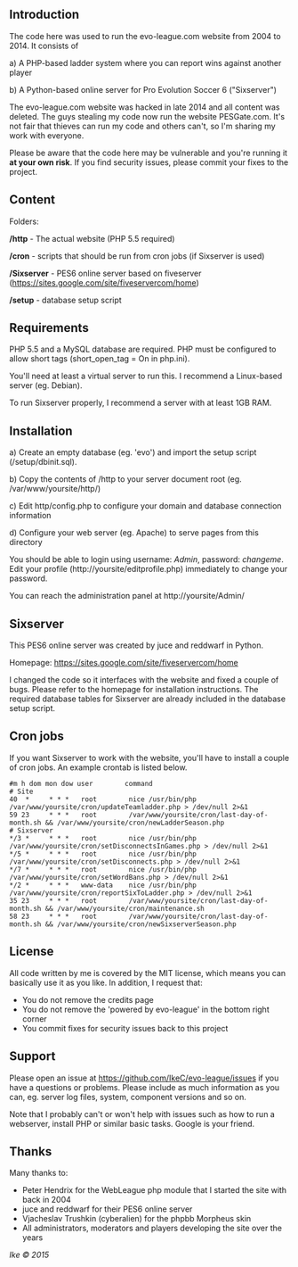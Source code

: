 ## Introduction

The code here was used to run the evo-league.com website from 2004 to 2014. It consists of

a) A PHP-based ladder system where you can report wins against another player

b) A Python-based online server for Pro Evolution Soccer 6 ("Sixserver")

The evo-league.com website was hacked in late 2014 and all content was deleted. The guys stealing my code now run the website PESGate.com. It's not fair that thieves can run my code and others can't, so I'm sharing my work with everyone.

Please be aware that the code here may be vulnerable and you're running it **at your own risk**. If you find security issues, please commit your fixes to the project.


## Content

Folders:

**/http** - The actual website (PHP 5.5 required)

**/cron** - scripts that should be run from cron jobs (if Sixserver is used)

**/Sixserver** - PES6 online server based on fiveserver (https://sites.google.com/site/fiveservercom/home)

**/setup** - database setup script


## Requirements

PHP 5.5 and a MySQL database are required. PHP must be configured to allow short tags (short_open_tag = On in php.ini).

You'll need at least a virtual server to run this. I recommend a Linux-based server (eg. Debian).

To run Sixserver properly, I recommend a server with at least 1GB RAM.


## Installation

a) Create an empty database (eg. 'evo') and import the setup script (/setup/dbinit.sql).

b) Copy the contents of /http to your server document root (eg. /var/www/yoursite/http/)

c) Edit http/config.php to configure your domain and database connection information

d) Configure your web server (eg. Apache) to serve pages from this directory

You should be able to login using username: *Admin*, password: *changeme*. Edit your profile (http://yoursite/editprofile.php) immediately to change your password.

You can reach the administration panel at http://yoursite/Admin/


## Sixserver

This PES6 online server was created by juce and reddwarf in Python.

Homepage: https://sites.google.com/site/fiveservercom/home

I changed the code so it interfaces with the website and fixed a couple of bugs. Please refer to the homepage for installation instructions. The required database tables for Sixserver are already included in the database setup script.


## Cron jobs

If you want Sixserver to work with the website, you'll have to install a couple of cron jobs. An example crontab is listed below.
```
#m h dom mon dow user        command
# Site
40  *     * * *   root        nice /usr/bin/php /var/www/yoursite/cron/updateTeamladder.php > /dev/null 2>&1
59 23     * * *   root        /var/www/yoursite/cron/last-day-of-month.sh && /var/www/yoursite/cron/newLadderSeason.php
# Sixserver
*/3 *     * * *   root        nice /usr/bin/php /var/www/yoursite/cron/setDisconnectsInGames.php > /dev/null 2>&1
*/5 *     * * *   root        nice /usr/bin/php /var/www/yoursite/cron/setDisconnects.php > /dev/null 2>&1
*/7 *     * * *   root        nice /usr/bin/php /var/www/yoursite/cron/setWordBans.php > /dev/null 2>&1
*/2 *     * * *   www-data    nice /usr/bin/php /var/www/yoursite/cron/reportSixToLadder.php > /dev/null 2>&1
35 23     * * *   root        /var/www/yoursite/cron/last-day-of-month.sh && /var/www/yoursite/cron/maintenance.sh
58 23     * * *   root        /var/www/yoursite/cron/last-day-of-month.sh && /var/www/yoursite/cron/newSixserverSeason.php
```

## License

All code written by me is covered by the MIT license, which means you can basically use it as you like. In addition, I request that:

- You do not remove the credits page
- You do not remove the 'powered by evo-league' in the bottom right corner
- You commit fixes for security issues back to this project


## Support

Please open an issue at https://github.com/IkeC/evo-league/issues if you have a questions or problems. Please include as much information as you can, eg. server log files, system, component versions and so on.

Note that I probably can't or won't help with issues such as how to run a webserver, install PHP or similar basic tasks. Google is your friend.


## Thanks

Many thanks to:

* Peter Hendrix for the WebLeague php module that I started the site with back in 2004
* juce and reddwarf for their PES6 online server
* Vjacheslav Trushkin (cyberalien) for the phpbb Morpheus skin
* All administrators, moderators and players developing the site over the years

*Ike &copy; 2015*